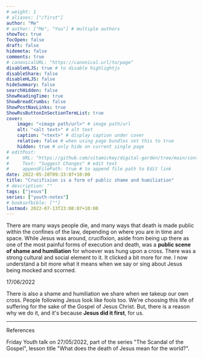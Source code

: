 ```yaml
---
# weight: 1
# aliases: ["/first"]
author: "Me"
# author: ["Me", "You"] # multiple authors
showToc: true
TocOpen: false
draft: false
hidemeta: false
comments: true
# canonicalURL: "https://canonical.url/to/page"
disableHLJS: true # to disable highlightjs
disableShare: false
disableHLJS: false
hideSummary: false
searchHidden: false
ShowReadingTime: true
ShowBreadCrumbs: false
ShowPostNavLinks: true
ShowRssButtonInSectionTermList: true
cover:
    image: "<image path/url>" # image path/url
    alt: "<alt text>" # alt text
    caption: "<text>" # display caption under cover
    relative: false # when using page bundles set this to true
    hidden: true # only hide on current single page
# editPost:
#     URL: "https://github.com/vitamickey/digital-garden/tree/main/content"
#     Text: "Suggest Changes" # edit text
#     appendFilePath: true # to append file path to Edit link
date: 2022-05-28T09:33:07+10:00
title: "Crucifixion is a form of public shame and humiliation"
# description: ""
tags: ["jesus"]
series: ["youth-notes"]
# booksofbible: [""]
lastmod: 2022-07-13T23:08:07+10:00
---
```


There are many ways people die, and many ways that death is made public within the confines of the law, depending on where you are in time and space. While Jesus was around, crucifixion, aside from being up there as one of the most painful forms of execution and death, was a **public scene of shame and humiliation** for whoever was hung upon a cross. There was a strong cultural and social element to it. It clicked a bit more for me. I now understand a bit more what it means when we say or sing about Jesus being mocked and scorned. 

17/06/2022

There is also a shame and humiliation we share when we takeup our own cross. People following Jesus look like fools too. We're choosing this life of suffering for the sake of the Gospel of Jesus Christ. But, there is a reason why we do it, and it's because **Jesus did it first**, for us. 

---

References

Friday Youth talk on 27/05/2022, part of the series "The Scandal of the Gospel", lesson title "What does the death of Jesus mean for the world?".